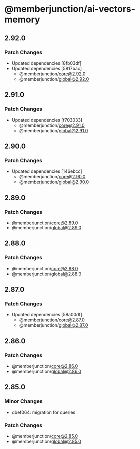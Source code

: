 # @memberjunction/ai-vectors-memory

## 2.92.0

### Patch Changes

- Updated dependencies [8fb03df]
- Updated dependencies [5817bac]
  - @memberjunction/core@2.92.0
  - @memberjunction/global@2.92.0

## 2.91.0

### Patch Changes

- Updated dependencies [f703033]
  - @memberjunction/core@2.91.0
  - @memberjunction/global@2.91.0

## 2.90.0

### Patch Changes

- Updated dependencies [146ebcc]
  - @memberjunction/core@2.90.0
  - @memberjunction/global@2.90.0

## 2.89.0

### Patch Changes

- @memberjunction/core@2.89.0
- @memberjunction/global@2.89.0

## 2.88.0

### Patch Changes

- @memberjunction/core@2.88.0
- @memberjunction/global@2.88.0

## 2.87.0

### Patch Changes

- Updated dependencies [58a00df]
  - @memberjunction/core@2.87.0
  - @memberjunction/global@2.87.0

## 2.86.0

### Patch Changes

- @memberjunction/core@2.86.0
- @memberjunction/global@2.86.0

## 2.85.0

### Minor Changes

- dbef064: migration for queries

### Patch Changes

- @memberjunction/core@2.85.0
- @memberjunction/global@2.85.0
